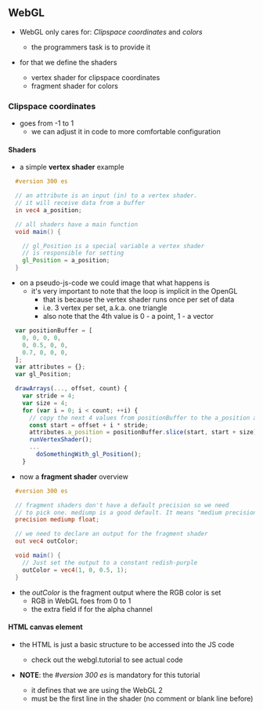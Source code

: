 ## WebGL
- WebGL only cares for: _Clipspace coordinates_ and _colors_
  * the programmers task is to provide it

- for that we define the shaders
  * vertex shader for clipspace coordinates
  * fragment shader for colors

### Clipspace coordinates
- goes from -1 to 1
  * we can adjust it in code to more comfortable configuration

#### Shaders
- a simple __vertex shader__ example
``` GLSL
  #version 300 es

  // an attribute is an input (in) to a vertex shader.
  // it will receive data from a buffer
  in vec4 a_position;

  // all shaders have a main function
  void main() {

    // gl_Position is a special variable a vertex shader
    // is responsible for setting
    gl_Position = a_position;
  }
```

- on a pseudo-js-code we could image that what happens is
  * it's very important to note that the loop is implicit in the OpenGL
    + that is because the vertex shader runs once per set of data
    + i.e. 3 vertex per set, a.k.a. one triangle
    + also note that the 4th value is 0 - a point, 1 - a vector

```javascript
  var positionBuffer = [
    0, 0, 0, 0,
    0, 0.5, 0, 0,
    0.7, 0, 0, 0,
  ];
  var attributes = {};
  var gl_Position;

  drawArrays(..., offset, count) {
    var stride = 4;
    var size = 4;
    for (var i = 0; i < count; ++i) {
      // copy the next 4 values from positionBuffer to the a_position attribute
      const start = offset + i * stride;
      attributes.a_position = positionBuffer.slice(start, start + size);
      runVertexShader();
      ...
        doSomethingWith_gl_Position();
    }
```

- now a __fragment shader__ overview

``` GLSL
  #version 300 es

  // fragment shaders don't have a default precision so we need
  // to pick one. mediump is a good default. It means "medium precision"
  precision mediump float;

  // we need to declare an output for the fragment shader
  out vec4 outColor;

  void main() {
    // Just set the output to a constant redish-purple
    outColor = vec4(1, 0, 0.5, 1);
  }
```
- the _outColor_ is the fragment output where the RGB color is set
  * RGB in WebGL foes from 0 to 1
  * the extra field if for the alpha channel

#### HTML canvas element
- the HTML is just a basic structure to be accessed into the JS code
  * check out the webgl.tutorial to see actual code

- **NOTE**: the _#version 300 es_ is mandatory for this tutorial
  * it defines that we are using the WebGL 2
  * must be the first line in the shader (no comment or blank line before)
